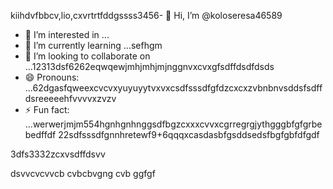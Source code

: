 kiihdvfbbcv,lio,cxvrtrtfddgssss3456- 👋 Hi, I’m @koloseresa46589
- 👀 I’m interested in ...
- 🌱 I’m currently learning ...sefhgm
- 💞️ I’m looking to collaborate on ...12313dsf6262eqwqewjmhjmhjmjnggnvxcvxgfsdffdsdfdsds
- 😄 Pronouns: ...62dgasfqweexcvcvxyuyuyytvxvxcsdfsssdfgfdzcxcxzvbnbnvsddsfsdffdsreeeeehfvvvvxzvzv
- ⚡ Fun fact: ...werwerjmjm554hgnhgnhnggsdfbgzcxxxcvvxcgrregrgjythgggbfgfgrbebedffdf
22sdfsssdfgnnhretewf9+6qqqxcasdasbfgsddsedsfbgfgbfdfgdf
<!---53wrrhtsdf12352dzfsddgfdgfdfgfewdsgrefd
koloseresa/koloseresa is a ✨ special ✨ repository beca132useas its `README45.md` (this file) appeabgdfbrsf on your GitHusffsdfdsb profrerezxcczvv5ile.
You can click the Preview link to take a look at your changes.456fsdsd32gfbgfgfjtyjtythrthgffdvfdvfdfvvcxxxxxjyfgg
--->3dfs3332zcxvsdffdsvv
dsvvcvcvvcb
cvbcbvgng
cvb
ggfgf
